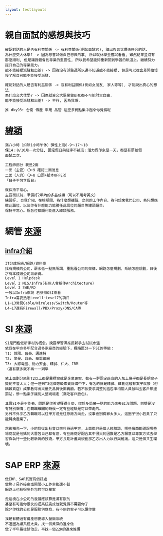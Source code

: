 ```yaml
---
layout: testlayouts
---
```


# 親自面試的感想與技巧
```
確認對話的人是否有利益關係 -> 有利益關係(例如面試官), 講出與普世價值符合的話.
為什麼交大休學? -> 因為想嘗試做自己想做的事, 所以就休學去嘗試看看, 雖然結果並沒有那麼順利, 但是讓我體會到專業的重要性, 所以我希望能夠重新回到學習的軌道上，繼續努力提升自己的專業能力。
能不能接受派駐和出差? -> 因為沒有派駐過所以還不知道能不能接受, 但是可以從出差開始慢慢了解自已能不能接受派駐.

確認對話的人是否有利益關係 -> 沒有利益關係(例如女朋友, 家人等等), 才能說出真心的想法.
為什麼交大休學? -> 因為就算交大畢業做到死都不可能財富自由.
能不能接受派駐和出差? -> 不行, 因為我懶.
```

```
推 dky93: 台南 傳產 車用 品管 這麼多賽點集中起來你覺得呢
```

# [緯穎](https://www.dcard.tw/f/job_search/p/241279265)
```
滿八小時（扣除1小時午休）彈性上班8-9～17～18
保14；8/10月一次分紅, 國定假日與紅字不補班；活力假印象是一天，都是有薪給假
面試二次.

工程師部分 我是2面
一面（主管）（D+9 確認二面消息
二面（人資）（D+8 口頭+紙本OFFER）
「日子不包含假日」

就保持平常心，
主要面試前，準備好2年內的多益成績（可以不用考英文）
練習好, 自我介紹、在校期間、為什麼想離職、之前的工作內容、為何想來我們公司、為何想應徵此職位、以及你有什麼能力能勝任此崗位的題目等罐頭題目。
保持平常心。祝各位都順利能進入緯穎服務。
```

# 網管 [來源](https://www.dcard.tw/f/job/p/237234955)
## [infra介紹](https://www.dcard.tw/f/tech_job/p/240502828)
```
IT分成系統/網路/資料庫
找有規模的公司，薪水低一點無所謂，重點看公司的架構，網路怎麼規劃，系統怎麼規劃，日後才有本錢跟公司談薪資。
Level 1 Helpdesk
Level 2 MIS/Infra(有些人會稱作Architecture)
Level 3 SWE/RD
一般以Infra來說 若參照OSI來看
Infra需要熟悉Level1~Level7的項目
L1~L3常見Cable/Wireless/Switch/Router等
L4~L7還有Firewall/PBX/Proxy/DNS/CA等
```

# SI [來源](https://www.dcard.tw/f/job/p/241263664)
```
SI是門檻低新手村的概念，說要學習滿推薦新手去試試水溫
依我在甲方多年配合過多家廠商的經驗下，概略區分一下SI的等級：
T1: 敦陽、晉泰、邁達特
T2: 擎昊、鼎新、華電聯網
T3: 大綜電腦、動力安全、精誠、仁大、IBM
（還有眾多就不再一一列舉

依上面劃分原則T2以上都是靠標案或是企業專案，都有一群固定班底的人加上幾乎都是長期案子變動不會太大；但一但到T3這個等級素質就偏中下，有名的就是精誠、緯創這種有案子就接（俗稱雜貨店）成果教得出來優先品質後面再顧，若不依要求調整的話包準相關人員被叫去客戶那邊罰站，慘一點案子讓別人整碗端走（滿吃客戶臉色）。

其實SI不是不能去，問題是你希望獲得什麼，你想多學廣一點的能力進去SI沒問題，前提是沒有特別懶惰；在轉職離開的時候一定有些經驗是可以帶走的。
另外不外乎乙方轉職可以往甲方或是往原廠方向走，沒事也別得罪太多人，這圈子很小若臭了只能轉換產業了。

然後補充一下，小的我從出社會以來只待過甲方，上面都只是個人經驗談，哪些廠商能碰跟哪些場商就是他媽的大雷包自己都有底，有些廠商好配合其中很大的因數是乙方願意以專案方式去學習與執行一些比較新興的技術，甲方長期計畫與規劃那乙方出人力執行與維護，這只是個共生環境。
```

# SAP ERP [來源](https://www.dcard.tw/f/job/p/233111844)
```
做ERP、SAP其實有個好處
做熟了另外接案或開間小工作室都還不錯
網路上也有很多外包的可以接案

走這塊在小公司的發展應該算是滿有限的
甚至有可能你很快的把系統完成他就覺得不需要你了
除非你找的公司是服務供應商，有不同的案子可以讓你做

我是有聽過有傳產想要導入營銷系統
不過因為嫌系統太貴，找一個資深的進來做
做了半年最後請他走，再找一個22K的進來維護
```
